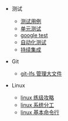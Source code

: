 <!-- docs/_sidebar.md -->


- 测试

  - [测试用例](./testing/test_case_design.md)
  - [单元测试](./testing/unit_test.md)
  - [google test](./testing/gtest_usage.md)
  - [自动化测试](./testing/automated_test.md)
  - [持续集成](testing/CI.md)

- Git

  - [git-lfs 管理大文件](./git_usage/git-lfs-usage.md)

- Linux
  - [linux 练级攻略](./operating_system/01_linux.md)
  - [linux 系统分工](./operating_system/02_division_of_work_in_linux.md)
  - [linux 基本命令行](./operating_system/03_shell_cmd.md)

